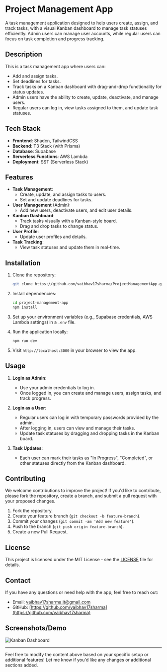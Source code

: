 # Project Management App

A task management application designed to help users create, assign, and track tasks, with a visual Kanban dashboard to manage task statuses efficiently. Admin users can manage user accounts, while regular users can focus on task completion and progress tracking.

## Description

This is a task management app where users can:
- Add and assign tasks.
- Set deadlines for tasks.
- Track tasks on a Kanban dashboard with drag-and-drop functionality for status updates.
- Admin users have the ability to create, update, deactivate, and manage users.
- Regular users can log in, view tasks assigned to them, and update task statuses.

## Tech Stack

- **Frontend**: Shadcn, TailwindCSS
- **Backend**: T3 Stack (with Prisma)
- **Database**: Supabase
- **Serverless Functions**: AWS Lambda
- **Deployment**: SST (Serverless Stack)

## Features

- **Task Management**: 
  - Create, update, and assign tasks to users.
  - Set and update deadlines for tasks.
- **User Management** (Admin):
  - Add new users, deactivate users, and edit user details.
- **Kanban Dashboard**:
  - Track tasks visually with a Kanban-style board.
  - Drag and drop tasks to change status.
- **User Profile**:
  - Update user profiles and details.
- **Task Tracking**:
  - View task statuses and update them in real-time.

## Installation

1. Clone the repository:

    ```bash
    git clone https://github.com/vaibhav17sharma/ProjectManagementApp.git
    ```

2. Install dependencies:

    ```bash
    cd project-management-app
    npm install
    ```

3. Set up your environment variables (e.g., Supabase credentials, AWS Lambda settings) in a `.env` file.

4. Run the application locally:

    ```bash
    npm run dev
    ```

5. Visit `http://localhost:3000` in your browser to view the app.

## Usage

1. **Login as Admin**:
    - Use your admin credentials to log in.
    - Once logged in, you can create and manage users, assign tasks, and track progress.

2. **Login as a User**:
    - Regular users can log in with temporary passwords provided by the admin.
    - After logging in, users can view and manage their tasks.
    - Update task statuses by dragging and dropping tasks in the Kanban board.

3. **Task Updates**:
    - Each user can mark their tasks as "In Progress", "Completed", or other statuses directly from the Kanban dashboard.

## Contributing

We welcome contributions to improve the project! If you'd like to contribute, please fork the repository, create a branch, and submit a pull request with your proposed changes.

1. Fork the repository.
2. Create your feature branch (`git checkout -b feature-branch`).
3. Commit your changes (`git commit -am 'Add new feature'`).
4. Push to the branch (`git push origin feature-branch`).
5. Create a new Pull Request.

## License

This project is licensed under the MIT License - see the [LICENSE](LICENSE) file for details.

## Contact

If you have any questions or need help with the app, feel free to reach out:

- Email: vaibhav17sharma.it@gmail.com
- GitHub: [https://github.com/vaibhav17sharma](https://github.com/vaibhav17sharma)

## Screenshots/Demo

![Kanban Dashboard](https://example.com/path/to/your/kanban-image.png)

---

Feel free to modify the content above based on your specific setup or additional features! Let me know if you'd like any changes or additional sections added.
